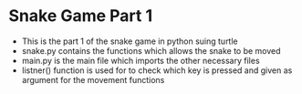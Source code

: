 # Snake Game Part 1
- This is the part 1 of the snake game in python suing turtle 
- snake.py contains the functions which allows the snake to be moved 
- main.py is the main file which imports the other necessary files
- listner() function is used for to check which key is pressed and given as argument for the movement functions